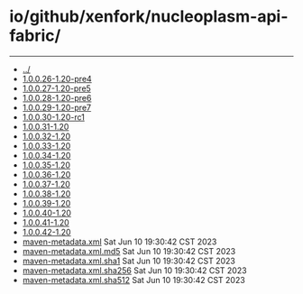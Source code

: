 # io/github/xenfork/nucleoplasm-api-fabric/

---
- [../](../index.md)
- [1.0.0.26-1.20-pre4](1.0.0.26-1.20-pre4/index.md)
- [1.0.0.27-1.20-pre5](1.0.0.27-1.20-pre5/index.md)
- [1.0.0.28-1.20-pre6](1.0.0.28-1.20-pre6/index.md)
- [1.0.0.29-1.20-pre7](1.0.0.29-1.20-pre7/index.md)
- [1.0.0.30-1.20-rc1](1.0.0.30-1.20-rc1/index.md)
- [1.0.0.31-1.20](1.0.0.31-1.20/index.md)
- [1.0.0.32-1.20](1.0.0.32-1.20/index.md)
- [1.0.0.33-1.20](1.0.0.33-1.20/index.md)
- [1.0.0.34-1.20](1.0.0.34-1.20/index.md)
- [1.0.0.35-1.20](1.0.0.35-1.20/index.md)
- [1.0.0.36-1.20](1.0.0.36-1.20/index.md)
- [1.0.0.37-1.20](1.0.0.37-1.20/index.md)
- [1.0.0.38-1.20](1.0.0.38-1.20/index.md)
- [1.0.0.39-1.20](1.0.0.39-1.20/index.md)
- [1.0.0.40-1.20](1.0.0.40-1.20/index.md)
- [1.0.0.41-1.20](1.0.0.41-1.20/index.md)
- [1.0.0.42-1.20](1.0.0.42-1.20/index.md)
- [maven-metadata.xml](maven-metadata.xml) Sat Jun 10 19:30:42 CST 2023
- [maven-metadata.xml.md5](maven-metadata.xml.md5) Sat Jun 10 19:30:42 CST 2023
- [maven-metadata.xml.sha1](maven-metadata.xml.sha1) Sat Jun 10 19:30:42 CST 2023
- [maven-metadata.xml.sha256](maven-metadata.xml.sha256) Sat Jun 10 19:30:42 CST 2023
- [maven-metadata.xml.sha512](maven-metadata.xml.sha512) Sat Jun 10 19:30:42 CST 2023
